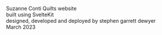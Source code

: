 Suzanne Conti Quilts website<br />
built using SvelteKit<br />
designed, developed and deployed by stephen garrett dewyer<br />
March 2023